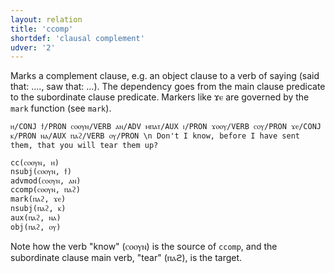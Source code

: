 ```yaml
---
layout: relation
title: 'ccomp'
shortdef: 'clausal complement'
udver: '2'
---
```


Marks a complement clause, e.g. an object clause to a verb of saying (said that: …., saw that: …). The dependency goes from the main clause predicate to the subordinate clause predicate. Markers like ϫⲉ are governed by the `mark` function (see `mark`).

~~~ sdparse
ⲏ/CONJ ϯ/PRON ⲥⲟⲟⲩⲛ/VERB ⲁⲛ/ADV ⲙⲡⲁⲧ/AUX ⲓ/PRON ϫⲟⲟⲩ/VERB ⲥⲟⲩ/PRON ϫⲉ/CONJ ⲕ/PRON ⲛⲁ/AUX ⲡⲁϩ/VERB ⲟⲩ/PRON \n Don't I know, before I have sent them, that you will tear them up? 

cc(ⲥⲟⲟⲩⲛ, ⲏ)
nsubj(ⲥⲟⲟⲩⲛ, ϯ)
advmod(ⲥⲟⲟⲩⲛ, ⲁⲛ)
ccomp(ⲥⲟⲟⲩⲛ, ⲡⲁϩ)
mark(ⲡⲁϩ, ϫⲉ)
nsubj(ⲡⲁϩ, ⲕ)
aux(ⲡⲁϩ, ⲛⲁ)
obj(ⲡⲁϩ, ⲟⲩ)
~~~

Note how the verb "know" (ⲥⲟⲟⲩⲛ) is the source of `ccomp`, and the subordinate clause main verb, "tear" (ⲡⲁϩ), is the target. 
<!-- Interlanguage links updated Po 11. listopadu 2024, 20:10:33 CET -->
